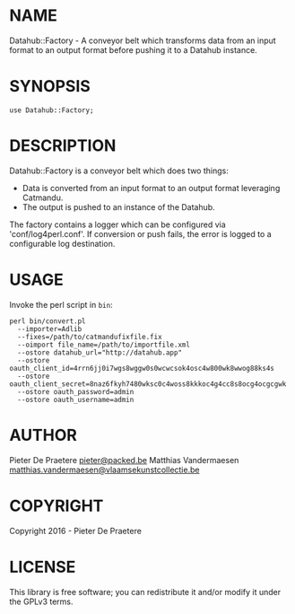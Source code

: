 # NAME

Datahub::Factory - A conveyor belt which transforms data from an input format
to an output format before pushing it to a Datahub instance.

# SYNOPSIS

    use Datahub::Factory;

# DESCRIPTION

Datahub::Factory is a conveyor belt which does two things:

* Data is converted from an input format to an output format leveraging
  Catmandu.
* The output is pushed to an instance of the Datahub.

The factory contains a logger which can be configured via 'conf/log4perl.conf'.
If conversion or push fails, the error is logged to a configurable log
destination.

# USAGE

Invoke the perl script in `bin`:

```
perl bin/convert.pl
  --importer=Adlib
  --fixes=/path/to/catmandufixfile.fix
  --oimport file_name=/path/to/importfile.xml
  --ostore datahub_url="http://datahub.app"
  --ostore oauth_client_id=4rrn6jj0i7wgs8wggw0s0wcwcsok4osc4w800wk8wwog88ks4s
  --ostore oauth_client_secret=8naz6fkyh7480wksc0c4woss8kkkoc4g4cc8s8ocg4ocgcgwk
  --ostore oauth_password=admin
  --ostore oauth_username=admin
```

# AUTHOR

Pieter De Praetere <pieter@packed.be>
Matthias Vandermaesen <matthias.vandermaesen@vlaamsekunstcollectie.be>

# COPYRIGHT

Copyright 2016 - Pieter De Praetere

# LICENSE

This library is free software; you can redistribute it and/or modify
it under the GPLv3 terms.
